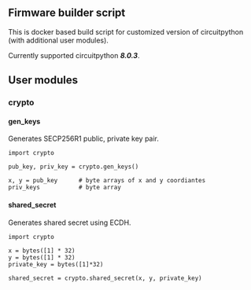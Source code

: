 ## Firmware builder script

This is docker based build script for customized version of circuitpython (with additional user modules).

Currently supported circuitpython ***8.0.3***.

## User modules

### crypto

#### gen_keys

Generates SECP256R1 public, private key pair.

```
import crypto

pub_key, priv_key = crypto.gen_keys()

x, y = pub_key      # byte arrays of x and y coordiantes
priv_keys           # byte array
```

#### shared_secret

Generates shared secret using ECDH.

```
import crypto

x = bytes([1] * 32)
y = bytes([1] * 32)
private_key = bytes([1]*32)

shared_secret = crypto.shared_secret(x, y, private_key)
```

